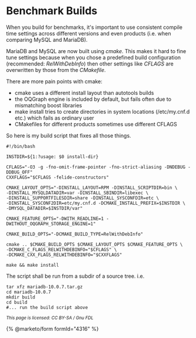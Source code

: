 # Benchmark Builds

When you build for benchmarks, it's important to use consistent compile time settings across different versions and even products (i.e. when comparing MySQL and MariaDB).

MariaDB and MySQL are now built using _cmake_. This makes it hard to fine tune settings because when you chose a predefined build configuration (recommended: _RelWithDebInfo_) then other settings like _CFLAGS_ are overwritten by those from the _CMakefile_.

There are more pain points with cmake:

* cmake uses a different install layout than autotools builds
* the OQGraph engine is included by default, but fails often due to mismatching boost libraries
* make install tries to create directories in system locations (/etc/my.cnf.d etc.) which fails as ordinary user
* CMakefiles for different products sometimes use different CFLAGS

So here is my build script that fixes all those things.

```
#!/bin/bash

INSTDIR=${1:?usage: $0 install-dir}

CFLAGS="-O3 -g -fno-omit-frame-pointer -fno-strict-aliasing -DNDEBUG -DDBUG_OFF"
CXXFLAGS="$CFLAGS -felide-constructors"

CMAKE_LAYOUT_OPTS="-DINSTALL_LAYOUT=RPM -DINSTALL_SCRIPTDIR=bin \
-DINSTALL_MYSQLDATADIR=var -DINSTALL_SBINDIR=libexec \
-DINSTALL_SUPPORTFILESDIR=share -DINSTALL_SYSCONFDIR=etc \
-DINSTALL_SYSCONF2DIR=etc/my.cnf.d -DCMAKE_INSTALL_PREFIX=$INSTDIR \
-DMYSQL_DATADIR=$INSTDIR/var"

CMAKE_FEATURE_OPTS="-DWITH_READLINE=1 -DWITHOUT_OQGRAPH_STORAGE_ENGINE=1"

CMAKE_BUILD_OPTS="-DCMAKE_BUILD_TYPE=RelWithDebInfo"

cmake .. $CMAKE_BUILD_OPTS $CMAKE_LAYOUT_OPTS $CMAKE_FEATURE_OPTS \
-DCMAKE_C_FLAGS_RELWITHDEBINFO="$CFLAGS" \
-DCMAKE_CXX_FLAGS_RELWITHDEBINFO="$CXXFLAGS"

make && make install
```

The script shall be run from a subdir of a source tree. i.e.

```
tar xfz mariadb-10.0.7.tar.gz
cd mariadb-10.0.7
mkdir build
cd build
#... run the build script above
```

<sub>_This page is licensed: CC BY-SA / Gnu FDL_</sub>

{% @marketo/form formId="4316" %}
